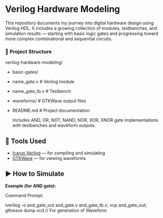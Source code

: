 # Verilog Hardware Modeling

This repository documents my journey into digital hardware design using Verilog HDL. It includes a growing collection of modules, testbenches, and simulation results — starting with basic logic gates and progressing toward more complex combinational and sequential circuits.

### 📁 Project Structure

verilog-hardware-modeling/
- basic-gates/
- name_gate.v # Verilog module
- name_gate_tb.v # Testbench
- waveforms/ # GTKWave output files
- README.md # Project documentation

  Includes AND, OR, NOT, NAND, NOR, XOR, XNOR gate implementations with testbenches and waveform outputs.


## 🔧 Tools Used

- [Icarus Verilog](http://iverilog.icarus.com/) — for compiling and simulating
- [GTKWave](http://gtkwave.sourceforge.net/) — for viewing waveforms

## ▶️ How to Simulate

**Example (for AND gate):**

Command Prompt:

iverilog -o and_gate_out and_gate.v and_gate_tb.v;
vvp and_gate_out;
gtkwave dump.vcd     // For generation of Waveform


